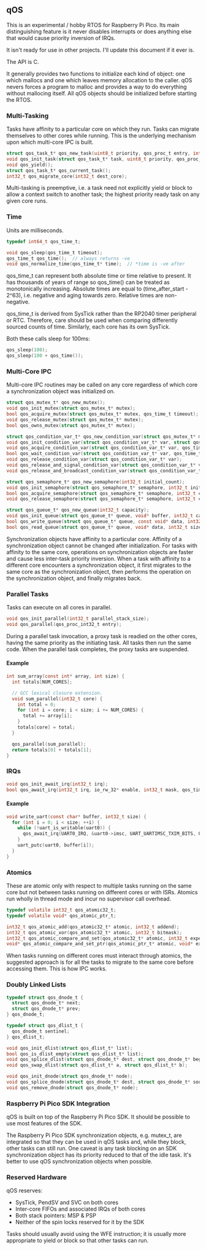 ## qOS

This is an experimental / hobby RTOS for Raspberry Pi Pico. Its main distinguishing feature is it
never disables interrupts or does anything else that would cause priority inversion of IRQs.

It isn't ready for use in other projects. I'll update this document if it ever is.

The API is C.

It generally provides two functions to initialize each kind of object: one which mallocs
and one which leaves memory allocation to the caller. qOS nevers forces a program to malloc and provides
a way to do everything without mallocing itself. All qOS objects should be initialized before starting
the RTOS.

### Multi-Tasking

Tasks have affinity to a particular core on which they run. Tasks can migrate themselves to other
cores while running. This is the underlying mechanism upon which multi-core IPC is built.

```c
struct qos_task_t* qos_new_task(uint8_t priority, qos_proc_t entry, int32_t stack_size);
void qos_init_task(struct qos_task_t* task, uint8_t priority, qos_proc_t entry, void* stack, int32_t stack_size);
void qos_yield();
struct qos_task_t* qos_current_task();
int32_t qos_migrate_core(int32_t dest_core);
```

Multi-tasking is preemptive, i.e. a task need not explicitly yield or block to allow a context
switch to another task; the highest priority ready task on any given core runs.

### Time

Units are milliseconds.

```c
typedef int64_t qos_time_t;

void qos_sleep(qos_time_t timeout);
qos_time_t qos_time();  // always returns -ve
void qos_normalize_time(qos_time_t* time);  // *time is -ve after
```

qos_time_t can represent both absolute time or time relative to present. It has thousands of years
of range so qos_time() can be treated as monotonically increasing. Absolute times are equal to (time_after_start - 2^63), i.e. negative
and aging towards zero. Relative times are non-negative.

qos_time_t is derived from SysTick rather than the RP2040 timer peripheral or RTC. Therefore, care should be used when comparing differently
sourced counts of time. Similarly, each core has its own SysTick.

Both these calls sleep for 100ms:
```c
qos_sleep(100);
qos_sleep(100 + qos_time());
```

### Multi-Core IPC

Multi-core IPC routines may be called on any core regardless of which core a synchronization object
was initialized on.

```c
struct qos_mutex_t* qos_new_mutex();
void qos_init_mutex(struct qos_mutex_t* mutex);
bool qos_acquire_mutex(struct qos_mutex_t* mutex, qos_time_t timeout);
void qos_release_mutex(struct qos_mutex_t* mutex);
bool qos_owns_mutex(struct qos_mutex_t* mutex);

struct qos_condition_var_t* qos_new_condition_var(struct qos_mutex_t* mutex);
void qos_init_condition_var(struct qos_condition_var_t* var, struct qos_mutex_t* mutex);
void qos_acquire_condition_var(struct qos_condition_var_t* var, qos_time_t timeout);
bool qos_wait_condition_var(struct qos_condition_var_t* var, qos_time_t timeout);
void qos_release_condition_var(struct qos_condition_var_t* var);
void qos_release_and_signal_condition_var(struct qos_condition_var_t* var);
void qos_release_and_broadcast_condition_var(struct qos_condition_var_t* var);

struct qos_semaphore_t* qos_new_semaphore(int32_t initial_count);
void qos_init_semaphore(struct qos_semaphore_t* semaphore, int32_t initial_count);
bool qos_acquire_semaphore(struct qos_semaphore_t* semaphore, int32_t count, qos_time_t timeout);
void qos_release_semaphore(struct qos_semaphore_t* semaphore, int32_t count);

struct qos_queue_t* qos_new_queue(int32_t capacity);
void qos_init_queue(struct qos_queue_t* queue, void* buffer, int32_t capacity);
bool qos_write_queue(struct qos_queue_t* queue, const void* data, int32_t size, qos_time_t timeout);
bool qos_read_queue(struct qos_queue_t* queue, void* data, int32_t size, qos_time_t timeout);
```

Synchronization objects have affinity to a particular core. Affinity of a synchronization object cannot be
changed after initialization. For tasks with affinity to the same core, operations on synchronization objects
are faster and cause less inter-task priority inversion. When a task with affinity to a different core encounters
a synchronization object, it first migrates to the same core as the synchronization object, then
performs the operation on the synchronization object, and finally migrates back.

### Parallel Tasks

Tasks can execute on all cores in parallel.

```c
void qos_init_parallel(int32_t parallel_stack_size);
void qos_parallel(qos_proc_int32_t entry);
```

During a parallel task invocation, a proxy task is readied on the other cores, having the same priority as the initiating task. All
tasks then run the same code. When the parallel task completes, the proxy tasks are suspended.

#### Example

```c
int sum_array(const int* array, int size) {
  int totals[NUM_CORES];

  // GCC lexical closure extension.
  void sum_parallel(int32_t core) {
    int total = 0;
    for (int i = core; i < size; i += NUM_CORES) {
      total += array[i];
    }
    totals[core] = total;
  }

  qos_parallel(sum_parallel);
  return totals[0] + totals[1];
}
```

### IRQs

```c
void qos_init_await_irq(int32_t irq);
bool qos_await_irq(int32_t irq, io_rw_32* enable, int32_t mask, qos_time_t timeout);
```

#### Example

```c
void write_uart(const char* buffer, int32_t size) {
  for (int i = 0; i < size; ++i) {
    while (!uart_is_writable(uart0)) {
      qos_await_irq(UART0_IRQ, &uart0->imsc, UART_UARTIMSC_TXIM_BITS, QOS_NO_TIMEOUT);
    }
    uart_putc(uart0, buffer[i]);
  }
}
```

### Atomics

These are atomic only with respect to multiple tasks running on the same core but not between tasks
running on different cores or with ISRs. Atomics run wholly in thread mode and incur no supervisor
call overhead.

```c
typedef volatile int32_t qos_atomic32_t;
typedef volatile void* qos_atomic_ptr_t;

int32_t qos_atomic_add(qos_atomic32_t* atomic, int32_t addend);
int32_t qos_atomic_xor(qos_atomic32_t* atomic, int32_t bitmask);
int32_t qos_atomic_compare_and_set(qos_atomic32_t* atomic, int32_t expected, int32_t new_value);
void* qos_atomic_compare_and_set_ptr(qos_atomic_ptr_t* atomic, void* expected, void* new_value);
```

When tasks running on different cores must interact through atomics, the suggested approach is for
all the tasks to migrate to the same core before accessing them. This is how IPC works.

### Doubly Linked Lists

```c
typedef struct qos_dnode_t {
  struct qos_dnode_t* next;
  struct qos_dnode_t* prev;
} qos_dnode_t;

typedef struct qos_dlist_t {
  qos_dnode_t sentinel;
} qos_dlist_t;

void qos_init_dlist(struct qos_dlist_t* list);
bool qos_is_dlist_empty(struct qos_dlist_t* list);
void qos_splice_dlist(struct qos_dnode_t* dest, struct qos_dnode_t* begin, struct qos_dnode_t* end);
void qos_swap_dlist(struct qos_dlist_t* a, struct qos_dlist_t* b);

void qos_init_dnode(struct qos_dnode_t* node);
void qos_splice_dnode(struct qos_dnode_t* dest, struct qos_dnode_t* source);
void qos_remove_dnode(struct qos_dnode_t* node);
```

### Raspberry Pi Pico SDK Integration

qOS is built on top of the Raspberry Pi Pico SDK. It should be possible to use most features of the SDK.

The Raspberry Pi Pico SDK synchronization objects, e.g. mutex_t, are integrated so that they can be
used in qOS tasks and, while they block, other tasks can still run. One caveat is any task blocking on an SDK
synchronization object has its priority reduced to that of the idle task. It's better to use qOS
synchronization objects when possible.

### Reserved Hardware

qOS reserves:
* SysTick, PendSV and SVC on both cores
* Inter-core FIFOs and associated IRQs of both cores
* Both stack pointers: MSP & PSP
* Neither of the spin locks reserved for it by the SDK

Tasks should usually avoid using the WFE instruction; it is usually more appropriate to yield or block
so that other tasks can run.
